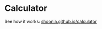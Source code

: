 # Calculator

See how it works: [shoonia.github.io/calculator](https://shoonia.github.io/calculator/)
